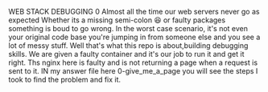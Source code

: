 WEB STACK DEBUGGING 0
Almost all the time our web servers never go as expected Whether its a missing semi-colon 😆 or faulty packages something is boud to go wrong. In the worst case scenario, it's not even your original code base you're jumping in from someone else and you see a lot of messy stuff. Well that's what this repo is about,building debugging skills. We are given a faulty container and it's our job to run it and get it right. Ths nginx here is faulty and is not returning a page when a request is sent to it. IN my answer file here 0-give_me_a_page you will see the steps I took to find the problem and fix it.
